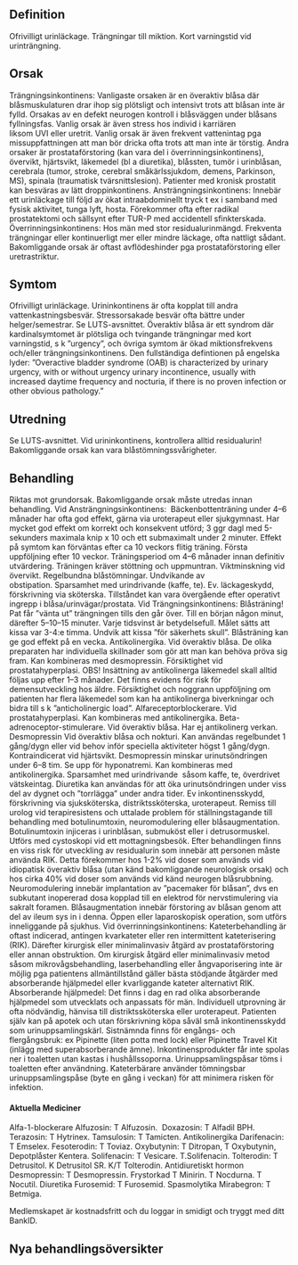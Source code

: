 ## Definition

Ofrivilligt urinläckage. Trängningar till miktion. Kort varningstid vid urinträngning.

## Orsak

Trängningsinkontinens: Vanligaste orsaken är en överaktiv blåsa där blåsmuskulaturen drar ihop sig plötsligt och intensivt trots att blåsan inte är fylld. Orsakas av en defekt neurogen kontroll i blåsväggen under blåsans fyllningsfas. Vanlig orsak är även stress hos individ i karriären liksom UVI eller uretrit. Vanlig orsak är även frekvent vattenintag pga missuppfattningen att man bör dricka ofta trots att man inte är törstig.
Andra orsaker är prostataförstoring (kan vara del i överrinningsinkontinens), övervikt, hjärtsvikt, läkemedel (bl a diuretika), blåssten, tumör i urinblåsan, cerebrala (tumor, stroke, cerebral småkärlssjukdom, demens, Parkinson, MS), spinala (traumatisk tvärsnittslesion). Patienter med kronisk prostatit kan besväras av lätt droppinkontinens.
Ansträngningsinkontinens: Innebär ett urinläckage till följd av ökat intraabdominellt tryck t ex i samband med fysisk aktivitet, tunga lyft, hosta. Förekommer ofta efter radikal prostatektomi och sällsynt efter TUR-P med accidentell sfinkterskada.
Överrinningsinkontinens: Hos män med stor residualurinmängd. Frekventa trängningar eller kontinuerligt mer eller mindre läckage, ofta nattligt sådant. Bakomliggande orsak är oftast avflödeshinder pga prostataförstoring eller uretrastriktur.

## Symtom

Ofrivilligt urinläckage. Urininkontinens är ofta kopplat till andra vattenkastningsbesvär. Stressorsakade besvär ofta bättre under helger/semestrar. Se LUTS-avsnittet.
Överaktiv blåsa är ett syndrom där kardinalsymtomet är plötsliga och tvingande trängningar med kort varningstid, s k ”urgency”, och övriga symtom är ökad miktionsfrekvens och/eller trängningsinkontinens. Den fullständiga defintionen på engelska lyder: ”Overactive bladder syndrome (OAB) is characterized by urinary urgency, with or without urgency urinary incontinence, usually with increased daytime frequency and nocturia, if there is no proven infection or other obvious pathology.”

## Utredning

Se LUTS-avsnittet. Vid urininkontinens, kontrollera alltid residualurin! Bakomliggande orsak kan vara blåstömningssvårigheter.

## Behandling

Riktas mot grundorsak. Bakomliggande orsak måste utredas innan behandling.
Vid Ansträngningsinkontinens: 
Bäckenbottenträning under 4–6 månader har ofta god effekt, gärna via uroterapeut eller sjukgymnast. Har mycket god effekt om korrekt och konsekvent utförd; 3 ggr dagl med 5-sekunders maximala knip x 10 och ett submaximalt under 2 minuter. Effekt på symtom kan förväntas efter ca 10 veckors flitig träning. Första uppföljning efter 10 veckor. Träningsperiod om 4–6 månader innan definitiv utvärdering. Träningen kräver stöttning och uppmuntran. Viktminskning vid övervikt. Regelbundna blåstömningar. Undvikande av obstipation. Sparsamhet med urindrivande (kaffe, te). Ev. läckageskydd, förskrivning via sköterska. Tillståndet kan vara övergående efter operativt ingrepp i blåsa/urinvägar/prostata.
Vid Trängningsinkontinens:
Blåsträning! Pat får ”vänta ut” trängningen tills den går över. Till en början någon minut, därefter 5–10–15 minuter. Varje tidsvinst är betydelsefull. Målet sätts att kissa var 3-4:e timma. Undvik att kissa ”för säkerhets skull”. Blåsträning kan ge god effekt på en vecka.
Antikolinergika. Vid överaktiv blåsa. De olika preparaten har individuella skillnader som gör att man kan behöva pröva sig fram. Kan kombineras med desmopressin. Försiktighet vid prostatahyperplasi.
OBS! Insättning av antikolinerga läkemedel skall alltid följas upp efter 1–3 månader. Det finns evidens för risk för demensutveckling hos äldre. Försiktighet och noggrann uppföljning om patienten har flera läkemedel som kan ha antikolinerga biverkningar och bidra till s k ”anticholinergic load”.
Alfareceptorblockerare. Vid prostatahyperplasi. Kan kombineras med antikolinergika.
Beta-adrenoceptor-stimulerare. Vid överaktiv blåsa. Har ej antikolinerg verkan.
Desmopressin Vid överaktiv blåsa och nokturi. Kan användas regelbundet 1 gång/dygn eller vid behov inför speciella aktiviteter högst 1 gång/dygn. Kontraindicerat vid hjärtsvikt. Desmopressin minskar urinutsöndringen under 6–8 tim. Se upp för hyponatremi. Kan kombineras med antikolinergika.
Sparsamhet med urindrivande  såsom kaffe, te, överdrivet vätskeintag.
Diuretika kan användas för att öka urinutsöndringen under viss del av dygnet och ”torrlägga” under andra tider.
Ev inkontinensskydd, förskrivning via sjuksköterska, distriktssköterska, uroterapeut.
Remiss till urolog vid terapiresistens och uttalade problem för ställningstagande till behandling med botulinumtoxin, neuromodulering eller blåsaugmentation.
Botulinumtoxin injiceras i urinblåsan, submuköst eller i detrusormuskel. Utförs med cystoskopi vid ett mottagningsbesök. Efter behandlingen finns en viss risk för utveckling av residualurin som innebär att personen måste använda RIK. Detta förekommer hos 1-2% vid doser som används vid idiopatisk överaktiv blåsa (utan känd bakomliggande neurologisk orsak) och hos cirka 40% vid doser som används vid känd neurogen blåsrubbning.
Neuromodulering innebär implantation av ”pacemaker för blåsan”, dvs en subkutant inopererad dosa kopplad till en elektrod för nervstimulering via sakralt foramen.
Blåsaugmentation innebär förstoring av blåsan genom att del av ileum sys in i denna. Öppen eller laparoskopisk operation, som utförs inneliggande på sjukhus.
Vid överrinningsinkontinens:
Kateterbehandling är oftast indicerad, antingen kvarkateter eller ren intermittent kateterisering (RIK). Därefter kirurgisk eller minimalinvasiv åtgärd av prostataförstoring eller annan obstruktion. Om kirurgisk åtgärd eller minimalinvasiv metod såsom mikrovågsbehandling, laserbehandling eller ångvaporisering inte är möjlig pga patientens allmäntillstånd gäller bästa stödjande åtgärder med absorberande hjälpmedel eller kvarliggande kateter alternativt RIK.
Absorberande hjälpmedel: Det finns i dag en rad olika absorberande hjälpmedel som utvecklats och anpassats för män. Individuell utprovning är ofta nödvändig, hänvisa till distriktssköterska eller uroterapeut.
Patienten själv kan på apotek och utan förskrivning köpa såväl små inkontinensskydd som urinuppsamlingskärl. Sistnämnda finns för engångs- och flergångsbruk: ex Pipinette (liten potta med lock) eller Pipinette Travel Kit (inlägg med superabsorberande ämne).
Inkontinensprodukter får inte spolas ner i toaletten utan kastas i hushållssoporna. Urinuppsamlingspåsar töms i toaletten efter användning. Kateterbärare använder tömningsbar urinuppsamlingspåse (byte en gång i veckan) för att minimera risken för infektion.

#### Aktuella Mediciner

Alfa-1-blockerare
Alfuzosin: T Alfuzosin. 
Doxazosin: T Alfadil BPH.
Terazosin: T Hytrinex.
Tamsulosin: T Tamicten.
Antikolinergika
Darifenacin: T Emselex.
Fesoterodin: T Toviaz.
Oxybutynin: T Ditropan, T Oxybutynin, Depotplåster Kentera.
Solifenacin: T Vesicare. T.Solifenacin.
Tolterodin: T Detrusitol. K Detrusitol SR. K/T Tolterodin.
Antidiuretiskt hormon
Desmopressin: T Desmopressin. Frystorkad T Minirin. T Nocdurna. T Nocutil.
Diuretika
Furosemid: T Furosemid.
Spasmolytika
Mirabegron: T Betmiga.


Medlemskapet är kostnadsfritt och du loggar in smidigt och tryggt med ditt BankID.

## Nya behandlingsöversikter

